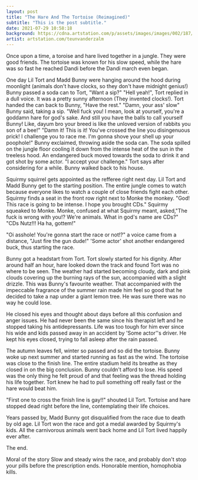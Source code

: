 ```yaml
---
layout: post
title: "The Hare And The Tortoise (Reimagined)"
subtitle: "This is the post subtitle."
date: 2021-07-29 10:58:18
background: https://cdna.artstation.com/p/assets/images/images/002/187/704/large/teun-van-der-zalm-ncu001-13d.jpg
artist: artstation.com/teunvanderzalm
---
```


Once upon a time, a toroise and hare lived together in a jungle. They were good friends. The tortoise was known for his slow speed, while the hare was so fast he reached Dandi before the Dandi march even began. 

One day Lil Tort and Madd Bunny were hanging around the hood during moonlight (animals don't have clocks, so they don't have midnight genius!)
Bunny passed a soda can to Tort, "Want a sip?"
"Hell yeah!", Tort replied in a dull voice.
It was a pretty sunny afternoon (They invented clocks!). Tort handed the can back to Bunny, "Have the rest."
"Damn, your ass' slow" Bunny said, taking a sip.
"Well fuck you! I mean, look at yourself, you're a goddamn hare for god's sake. And still you have the balls to call yourself Bunny! Like, dayum bro your breed is like the unloved version of rabbits you son of a bee!"
"Damn it! This is it! You've crossed the line you disingenuous prick! I challenge you to race me. I'm gonna shove your shell up your poophole!" Bunny exclaimed, throwing aside the soda can. The soda spilled on the jungle floor cooling it down from the intense heat of the sun in the treeless hood. An endangered buck moved towards the soda to drink it and got shot by some actor. 
"I accept your challenge." Tort says after considering for a while. Bunny walked back to his house. 

Squirmy squirrel gets appointed as the refferee right next day. Lil Tort and Madd Bunny get to the starting position. The entire jungle comes to watch because everyone likes to watch a couple of close friends fight each other. 
Squirmy finds a seat in the front row right next to Monke the monkey.
"God! This race is going to be intense. I hope you brought CDs." Squirmy squeaked to Monke. Monke, confused at what Squirmy meant, asked,"The fuck is wrong with you!? We're animals. What in god's name are CDs?"
"CDs Nutz!!! Ha ha, gottem!" 

"Oi asshole! You're gonna start the race or not!?" a voice came from a distance, "Just fire the gun dude!"
'Some actor' shot another endangered buck, thus starting the race.

Bunny got a headstart from Tort. Tort slowly started for his dignity. After around half an hour, hare looked down the track and found Tort was no where to be seen. The weather had started becoming cloudy, dark and pink clouds covering up the burning rays of the sun, accompanied with a slight drizzle. This was Bunny's favourite weather. That accompanied with the impeccable fragrance of the summer rain made him feel so good that he decided to take a nap under a giant lemon tree. He was sure there was no way he could lose.

He closed his eyes and thought about days before all this confusion and anger issues. He had never been the same since his therapist left and he stopped taking his antidepressants. Life was too tough for him ever since his wide and kids passed away in an accident by 'Some actor''s driver. He kept his eyes closed, trying to fall asleep after the rain passed. 

The autumn leaves fell, winter so passed and so did the tortoise. Bunny woke up next summer and started running as fast as the wind. The tortoise was close to the finish line. The entire stadium held its breathe as they closed in on the big conclusion. Bunny couldn't afford to lose. His speed was the only thing he felt proud of and that feeling was the thread holding his life together. Tort knew he had to pull something off really fast or the hare would beat him.

"First one to cross the finish line is gay!!" shouted Lil Tort.
Tortoise and hare stopped dead right before the line, contemplating their life choices. 

Years passed by, Madd Bunny got disqualified from the race due to death by old age. Lil Tort won the race and got a medal awarded by Squirmy's kids. All the carnivorous animals went back home and Lil Tort lived happily ever after.

The end.



Moral of the story
Slow and steady wins the race,
and probably don't stop your pills before the prescription ends.
Honorable mention, homophobia kills. 
